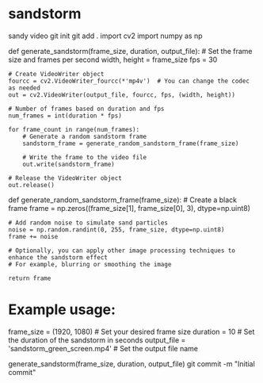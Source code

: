 # sandstorm
sandy video
git init
git add .
import cv2
import numpy as np

def generate_sandstorm(frame_size, duration, output_file):
    # Set the frame size and frames per second
    width, height = frame_size
    fps = 30

    # Create VideoWriter object
    fourcc = cv2.VideoWriter_fourcc(*'mp4v')  # You can change the codec as needed
    out = cv2.VideoWriter(output_file, fourcc, fps, (width, height))

    # Number of frames based on duration and fps
    num_frames = int(duration * fps)

    for frame_count in range(num_frames):
        # Generate a random sandstorm frame
        sandstorm_frame = generate_random_sandstorm_frame(frame_size)

        # Write the frame to the video file
        out.write(sandstorm_frame)

    # Release the VideoWriter object
    out.release()

def generate_random_sandstorm_frame(frame_size):
    # Create a black frame
    frame = np.zeros((frame_size[1], frame_size[0], 3), dtype=np.uint8)

    # Add random noise to simulate sand particles
    noise = np.random.randint(0, 255, frame_size, dtype=np.uint8)
    frame += noise

    # Optionally, you can apply other image processing techniques to enhance the sandstorm effect
    # For example, blurring or smoothing the image

    return frame

# Example usage:
frame_size = (1920, 1080)  # Set your desired frame size
duration = 10  # Set the duration of the sandstorm in seconds
output_file = 'sandstorm_green_screen.mp4'  # Set the output file name

generate_sandstorm(frame_size, duration, output_file)
git commit -m "Initial commit"
